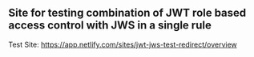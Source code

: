 ## Site for testing combination of JWT role based access control with JWS in a single rule

Test Site: https://app.netlify.com/sites/jwt-jws-test-redirect/overview